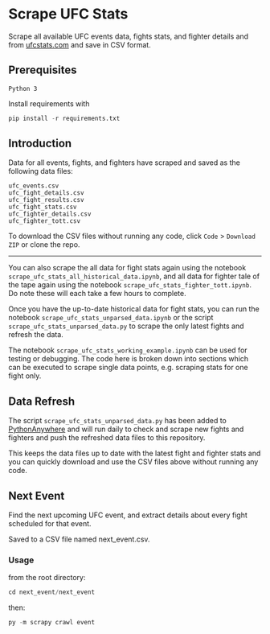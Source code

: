 # Scrape UFC Stats
Scrape all available UFC events data, fights stats, and fighter details and from [ufcstats.com](http://ufcstats.com/) and save in CSV format.

## Prerequisites
```
Python 3
```
Install requirements with 
```python
pip install -r requirements.txt
```

## Introduction

Data for all events, fights, and fighters have scraped and saved as the following data files:
```
ufc_events.csv
ufc_fight_details.csv
ufc_fight_results.csv
ufc_fight_stats.csv
ufc_fighter_details.csv
ufc_fighter_tott.csv
```

To download the CSV files without running any code, click `Code` > `Download ZIP` or clone the repo.

***

You can also scrape the all data for fight stats again using the notebook `scrape_ufc_stats_all_historical_data.ipynb`, and all data for fighter tale of the tape again using the notebook `scrape_ufc_stats_fighter_tott.ipynb`.
Do note these will each take a few hours to complete.

Once you have the up-to-date historical data for fight stats, you can run the notebook `scrape_ufc_stats_unparsed_data.ipynb` or the script `scrape_ufc_stats_unparsed_data.py` to scrape the only latest fights and refresh the data.

The notebook `scrape_ufc_stats_working_example.ipynb` can be used for testing or debugging. The code here is broken down into sections which can be executed to scrape single data points, e.g. scraping stats for one fight only.

## Data Refresh

The script `scrape_ufc_stats_unparsed_data.py` has been added to [PythonAnywhere](https://www.pythonanywhere.com/?affiliate_id=00a8b72b) and will run daily to check and scrape new fights and fighters and push the refreshed data files to this repository. 

This keeps the data files up to date with the latest fight and fighter stats and you can quickly download and use the CSV files above without running any code.

## Next Event

Find the next upcoming UFC event, and extract details about every fight scheduled for that event.

Saved to a CSV file named next_event.csv.

### Usage

from the root directory:
```python
cd next_event/next_event
```
then:
```python
py -m scrapy crawl event
```
